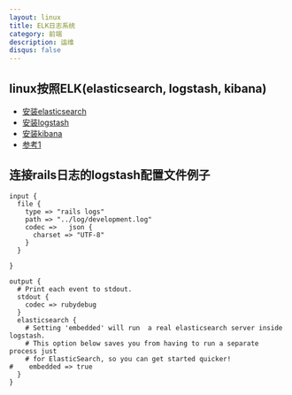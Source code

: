 ```yaml
---
layout: linux
title: ELK日志系统
category: 前端
description: 运维
disqus: false
---
```


## linux按照ELK(elasticsearch, logstash, kibana)

* [安装elasticsearch](https://www.elastic.co/guide/en/elasticsearch/reference/current/_installation.html)
* [安装logstash](https://www.elastic.co/guide/en/logstash/current/package-repositories.html)
* [安装kibana](https://www.elastic.co/guide/en/kibana/4.4/setup.html)
* [参考1](http://www.linuxidc.com/Linux/2016-03/128794.htm)

## 连接rails日志的logstash配置文件例子

```
input {
  file {
    type => "rails logs"
    path => "../log/development.log"
    codec =>   json {
      charset => "UTF-8"
    }
  }

}

output {
  # Print each event to stdout.
  stdout {
    codec => rubydebug
  }
  elasticsearch {
    # Setting 'embedded' will run  a real elasticsearch server inside logstash.
    # This option below saves you from having to run a separate process just
    # for ElasticSearch, so you can get started quicker!
#    embedded => true
  }
}
```


